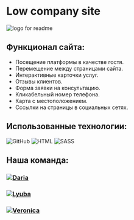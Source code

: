 # Low company site

![logo for readme](https://github.com/vnksobol/project002-low-company/blob/main/save-property.jpg?raw=true)

## Функционал сайта:

- Посещение платформы в качестве гостя.
- Перемещение между страницами сайта.
- Интерактивные карточки услуг.
- Отзывы клиентов.
- Форма заявки на консультацию.
- Кликабельный номер телефона.
- Карта с местоположением.
- Сссылки на страницы в социальных сетях.

## Использованные технологии:

<div> 
<img alt="GitHub" src="https://img.shields.io/badge/-Github-black?style=for-the-badge&logo=github&logoColor=white" />
<img alt="HTML" src="https://img.shields.io/badge/-HTML-orange" />
<img alt="SASS" src="https://img.shields.io/badge/-SASS-pink" />
</div>

## Наша команда:

<h3>
  <a href="https://github.com/Daria29051">
    <img alt="Daria" src="https://img.shields.io/badge/-Daria-black?style=for-the-badge&logo=github&logoColor=white" />
  </a>
</h3>
<h3>
  <a href="https://github.com/LyubaBal">
    <img alt="Lyuba" src="https://img.shields.io/badge/-Lyuba-black?style=for-the-badge&logo=github&logoColor=white" />
  </a>
</h3>
<h3>
  <a href="https://github.com/vnksobol">
    <img alt="Veronica" src="https://img.shields.io/badge/-Veronika-black?style=for-the-badge&logo=github&logoColor=white" />
  </a>
</h3>

